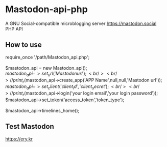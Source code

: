 # Mastodon-api-php
A GNU Social-compatible microblogging server  https://mastodon.social PHP API

## How to use
require_once '/path/Mastodon_api.php';<br />
<br />
$mastodon_api = new Mastodon_api();<br />
$mastodon_api->set_url('Mastodon url');<br />
<br />
// print_r($mastodon_api->create_app('APP Name',null,null,'Mastodon url'));<br />
$mastodon_api->set_client('client_id','client_secret');<br />
<br />
// print_r($mastodon_api->login('your login email','your login password'));<br />
$mastodon_api->set_token('access_token','token_type');<br />
<br />
$mastodon_api->timelines_home();

## Test Mastodon
https://ery.kr
